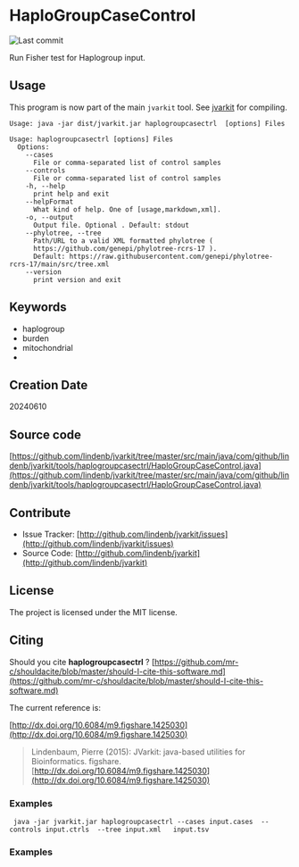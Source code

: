 # HaploGroupCaseControl

![Last commit](https://img.shields.io/github/last-commit/lindenb/jvarkit.png)

Run Fisher test for Haplogroup input.


## Usage


This program is now part of the main `jvarkit` tool. See [jvarkit](JvarkitCentral.md) for compiling.


```
Usage: java -jar dist/jvarkit.jar haplogroupcasectrl  [options] Files

Usage: haplogroupcasectrl [options] Files
  Options:
    --cases
      File or comma-separated list of control samples
    --controls
      File or comma-separated list of control samples
    -h, --help
      print help and exit
    --helpFormat
      What kind of help. One of [usage,markdown,xml].
    -o, --output
      Output file. Optional . Default: stdout
    --phylotree, --tree
      Path/URL to a valid XML formatted phylotree ( 
      https://github.com/genepi/phylotree-rcrs-17 ).
      Default: https://raw.githubusercontent.com/genepi/phylotree-rcrs-17/main/src/tree.xml
    --version
      print version and exit

```


## Keywords

 * haplogroup
 * burden
 * mitochondrial
 * 



## Creation Date

20240610

## Source code 

[https://github.com/lindenb/jvarkit/tree/master/src/main/java/com/github/lindenb/jvarkit/tools/haplogroupcasectrl/HaploGroupCaseControl.java](https://github.com/lindenb/jvarkit/tree/master/src/main/java/com/github/lindenb/jvarkit/tools/haplogroupcasectrl/HaploGroupCaseControl.java)


## Contribute

- Issue Tracker: [http://github.com/lindenb/jvarkit/issues](http://github.com/lindenb/jvarkit/issues)
- Source Code: [http://github.com/lindenb/jvarkit](http://github.com/lindenb/jvarkit)

## License

The project is licensed under the MIT license.

## Citing

Should you cite **haplogroupcasectrl** ? [https://github.com/mr-c/shouldacite/blob/master/should-I-cite-this-software.md](https://github.com/mr-c/shouldacite/blob/master/should-I-cite-this-software.md)

The current reference is:

[http://dx.doi.org/10.6084/m9.figshare.1425030](http://dx.doi.org/10.6084/m9.figshare.1425030)

> Lindenbaum, Pierre (2015): JVarkit: java-based utilities for Bioinformatics. figshare.
> [http://dx.doi.org/10.6084/m9.figshare.1425030](http://dx.doi.org/10.6084/m9.figshare.1425030)


### Examples

```
 java -jar jvarkit.jar haplogroupcasectrl --cases input.cases  --controls input.ctrls  --tree input.xml   input.tsv

```



### Examples



